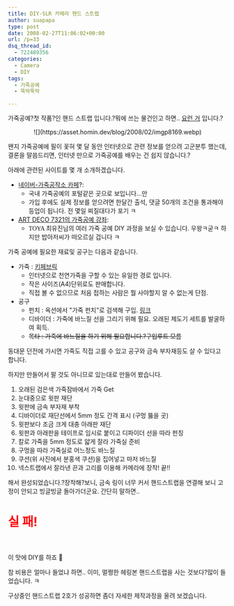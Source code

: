 ```yaml
---
title: DIY-SLR 카메라 핸드 스트랩
author: suapapa
type: post
date: 2008-02-27T11:06:02+00:00
url: /p=33
dsq_thread_id:
  - 722489356
categories:
  - Camera
  - DIY
tags:
  - 가죽공예
  - 뚝딱뚝딱

---
```

가죽공예?첫 작품?인 핸드 스트랩 입니다.?뭐에 쓰는 물건인고 하면.. [요런 거](http://www.filmnara.co.kr/shop/dvProduct.phtml?pid=herringbonGP_br) 입니다.?

<p style="text-align: center">
  ![](https://asset.homin.dev/blog/2008/02/imgp8169.webp)
</p>

왠지 가죽공예에 필이 꽃혀 몇 달 동안 인터넷으로 관련 정보를 얻으려 고군분투 했는데, 결론을 말씀드리면, 인터넷 만으로 가죽공예를 배우는 건 쉽지 않습니다.?



아래에 관련된 사이트를 몇 개 소개하겠습니다.

  * [네이버-가죽공작소 카페](http://cafe.naver.com/guruleather.cafe)?: 
      * 국내 가죽공예의 포털같은 곳으로 보입니다&#8230;만
      * 가입 후에도 실제 정보를 얻으려면 한달간 출석, 댓글 50개의 조건을 통과해야 등업이 됩니다. 전 몇일 찌질대다가 포기 ㅋ
  * [ART DECO 7321의 가죽공예 강좌](http://www.7321.co.kr/usr/story/diyStory.jsp?pageNum=1&sw=2): 
      * <font face="돋움">TOYA 최유진님의 </font>여러 가죽 공예 DIY 과정을 보실 수 있습니다. 우왕ㅋ굳ㅋ 하지만 밥아저씨가 떠오르실 겁니다 ㅋ

가죽 공예에 필요한 재료및 공구는 다음과 같습니다.

  * 가죽 : [키페브릭](http://www.keyfabric.com/) 
      * 인터넷으로 천연가죽을 구할 수 있는 유일한 경로 입니다.
      * 작은 사이즈(A4)단위로도 판매합니다.
      * 직접 볼 수 없으므로 처음 접하는 사람은 뭘 사야할지 알 수 없는게 단점.
  * 공구 
      * 펀치 : 옥션에서 "가죽 펀치"로 검색해 구입. [링크][1]
      * 디바이더 : 가죽에 바느질 선을 그리기 위해 필요. 오래된 제도기 세트를 발굴하여 획득.
      * <strike>목타 : 가죽에 바느질을 하기 위해 필요합니다.?구입루트 모름</strike>

동대문 던전에 가시면 가죽도 직접 고를 수 있고 공구와 금속 부자재등도 살 수 있다고 합니다.

하지만 만들어서 팔 것도 아니므로 있는대로 만들어 봤습니다.

  1. 오래된 검은색 가죽잠바에서 가죽 Get
  2. 눈대중으로 윗판 재단
  3. 윗판에 금속 부자재 부착
  4. 디바이더로 재단선에서 5mm 정도 간격 표시 (구멍 뚫을 곳)
  5. 윗판보다 조금 크게 대충 아래판 재단
  6. 윗판과 아래판을 테이프로 임시로 붙이고 디파이더 선을 따라 펀칭
  7. 칼로 가죽을 5mm 정도로 얇게 잘라 가죽실 준비
  8. 구멍을 따라 가죽실로 어느정도 바느질
  9. 쿠션(위 사진에서 분홍색 쿠션)을 집어넣고 마저 바느질
 10. 넥스트랩에서 잘라낸 끈과 고리를 이용해 카메라에 장착! 끝!!

해서 완성되었습니다.?장착해?보니, 금속 링이 너무 커서 핸드스트랩을 연결해 보니 고정이 안되고 빙글빙글 돌아가더군요. 간단히 말하면..

# <font color="#ff0000">실 패!</font>

</br>  
</br>  
이 맛에 DIY를 하죠 🙂

참 비용은 얼마나 들었냐 하면.. 이미, 멀쩡한 헤링본 핸드스트랩을 사는 것보다?많이 들었습니다. ㅋ

구상중인 핸드스트랩 2호가 성공하면 좀더 자세한 제작과정을 올려 보겠습니다.

 [1]: http://itempage3.auction.co.kr/DetailView.aspx?ItemNo=A090252718&frm2=through&frm3=V2